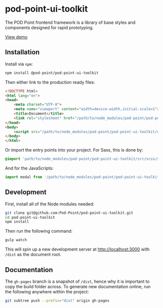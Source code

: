 # pod-point-ui-toolkit

The POD Point frontend framework is a library of base styles and components designed for rapid prototyping.

[View demo](https://pod-point.github.io/pod-point-ui-toolkit)

## Installation

Install via `npm`:

```bash
npm install @pod-point/pod-point-ui-toolkit
```

Then either link to the production ready files:

```html
<!DOCTYPE html>
<html lang="en">
<head>
    <meta charset="UTF-8">
    <meta name="viewport" content="width=device-width,initial-scale=1">
    <title>Document</title>
    <link rel="stylesheet" href="/path/to/node_modules/pod-point/pod-point-ui-toolkit/dist/css/style.min.css">
</head>
<body>
    <script src="/path/to/node_modules/pod-point/pod-point-ui-toolkit/dist/js/script.js"></script>
</body>
</html>
```

Or import the entry points into your project. For Sass, this is done by:

```sass
@import 'path/to/node_modules/pod-point/pod-point-ui-toolkit/src/scss/style.scss';
```

And for the JavaScripts:

```js
import modal from '/path/to/node_modules/pod-point/pod-point-ui-toolkit/dist/js/modal';
```

## Development

First, install all of the Node modules needed:

```bash
git clone git@github.com:Pod-Point/pod-point-ui-toolkit.git
cd pod-point-ui-toolkit
npm install
```

Then run the following command:

```bash
gulp watch
```

This will spin up a new development server at [http://localhost:3000](http://localhost:3000) with `/dist` as the
document root.

## Documentation

The `gh-pages` branch is a snapshot of `/dist`, hence why it is important to copy the build folder across. To generate
new documentation online, run the following anywhere within the project:

```bash
git subtree push --prefix="dist" origin gh-pages
```
